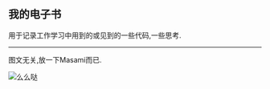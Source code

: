 我的电子书
--------
用于记录工作学习中用到的或见到的一些代码,一些思考.
_______

图文无关,放一下Masami而已.

![么么哒](https://miao.su/images/2017/05/26/e3b4bae1583280a01e949be9b932a60f_rc7e1b.jpg)
